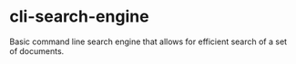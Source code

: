 # cli-search-engine
Basic command line search engine that allows for efficient search of a set of documents.

